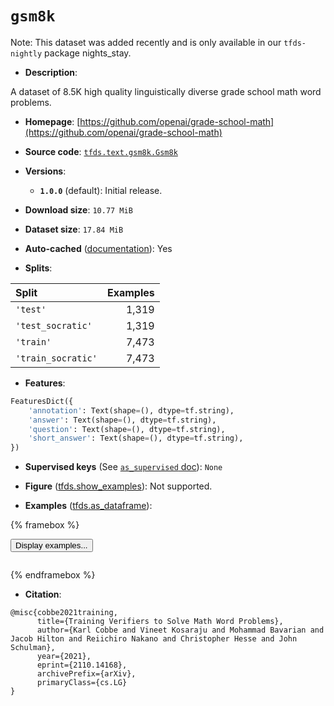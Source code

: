 <div itemscope itemtype="http://schema.org/Dataset">
  <div itemscope itemprop="includedInDataCatalog" itemtype="http://schema.org/DataCatalog">
    <meta itemprop="name" content="TensorFlow Datasets" />
  </div>
  <meta itemprop="name" content="gsm8k" />
  <meta itemprop="description" content="A dataset of 8.5K high quality linguistically diverse grade school math word problems.&#10;&#10;To use this dataset:&#10;&#10;```python&#10;import tensorflow_datasets as tfds&#10;&#10;ds = tfds.load(&#x27;gsm8k&#x27;, split=&#x27;train&#x27;)&#10;for ex in ds.take(4):&#10;  print(ex)&#10;```&#10;&#10;See [the guide](https://www.tensorflow.org/datasets/overview) for more&#10;informations on [tensorflow_datasets](https://www.tensorflow.org/datasets).&#10;&#10;" />
  <meta itemprop="url" content="https://www.tensorflow.org/datasets/catalog/gsm8k" />
  <meta itemprop="sameAs" content="https://github.com/openai/grade-school-math" />
  <meta itemprop="citation" content="@misc{cobbe2021training,&#10;      title={Training Verifiers to Solve Math Word Problems},&#10;      author={Karl Cobbe and Vineet Kosaraju and Mohammad Bavarian and Jacob Hilton and Reiichiro Nakano and Christopher Hesse and John Schulman},&#10;      year={2021},&#10;      eprint={2110.14168},&#10;      archivePrefix={arXiv},&#10;      primaryClass={cs.LG}&#10;}" />
</div>

# `gsm8k`


Note: This dataset was added recently and is only available in our
`tfds-nightly` package
<span class="material-icons" title="Available only in the tfds-nightly package">nights_stay</span>.

*   **Description**:

A dataset of 8.5K high quality linguistically diverse grade school math word
problems.

*   **Homepage**:
    [https://github.com/openai/grade-school-math](https://github.com/openai/grade-school-math)

*   **Source code**:
    [`tfds.text.gsm8k.Gsm8k`](https://github.com/tensorflow/datasets/tree/master/tensorflow_datasets/text/gsm8k/gsm8k.py)

*   **Versions**:

    *   **`1.0.0`** (default): Initial release.

*   **Download size**: `10.77 MiB`

*   **Dataset size**: `17.84 MiB`

*   **Auto-cached**
    ([documentation](https://www.tensorflow.org/datasets/performances#auto-caching)):
    Yes

*   **Splits**:

Split              | Examples
:----------------- | -------:
`'test'`           | 1,319
`'test_socratic'`  | 1,319
`'train'`          | 7,473
`'train_socratic'` | 7,473

*   **Features**:

```python
FeaturesDict({
    'annotation': Text(shape=(), dtype=tf.string),
    'answer': Text(shape=(), dtype=tf.string),
    'question': Text(shape=(), dtype=tf.string),
    'short_answer': Text(shape=(), dtype=tf.string),
})
```

*   **Supervised keys** (See
    [`as_supervised` doc](https://www.tensorflow.org/datasets/api_docs/python/tfds/load#args)):
    `None`

*   **Figure**
    ([tfds.show_examples](https://www.tensorflow.org/datasets/api_docs/python/tfds/visualization/show_examples)):
    Not supported.

*   **Examples**
    ([tfds.as_dataframe](https://www.tensorflow.org/datasets/api_docs/python/tfds/as_dataframe)):

<!-- mdformat off(HTML should not be auto-formatted) -->

{% framebox %}

<button id="displaydataframe">Display examples...</button>
<div id="dataframecontent" style="overflow-x:auto"></div>
<script src="https://www.gstatic.com/external_hosted/jquery2.min.js"></script>
<script>
var url = "https://storage.googleapis.com/tfds-data/visualization/dataframe/gsm8k-1.0.0.html";
$(document).ready(() => {
  $("#displaydataframe").click((event) => {
    // Disable the button after clicking (dataframe loaded only once).
    $("#displaydataframe").prop("disabled", true);

    // Pre-fetch and display the content
    $.get(url, (data) => {
      $("#dataframecontent").html(data);
    }).fail(() => {
      $("#dataframecontent").html(
        'Error loading examples. If the error persist, please open '
        + 'a new issue.'
      );
    });
  });
});
</script>

{% endframebox %}

<!-- mdformat on -->

*   **Citation**:

```
@misc{cobbe2021training,
      title={Training Verifiers to Solve Math Word Problems},
      author={Karl Cobbe and Vineet Kosaraju and Mohammad Bavarian and Jacob Hilton and Reiichiro Nakano and Christopher Hesse and John Schulman},
      year={2021},
      eprint={2110.14168},
      archivePrefix={arXiv},
      primaryClass={cs.LG}
}
```


